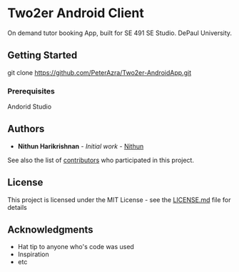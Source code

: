# Two2er Android Client

On demand tutor booking App, built for SE 491 SE Studio. DePaul University.

## Getting Started

git clone https://github.com/PeterAzra/Two2er-AndroidApp.git

### Prerequisites

Andorid Studio

## Authors

* **Nithun Harikrishnan** - *Initial work* - [Nithun](https://github.com/nithunx)

See also the list of [contributors](https://github.com/your/project/contributors) who participated in this project.

## License

This project is licensed under the MIT License - see the [LICENSE.md](LICENSE.md) file for details

## Acknowledgments

* Hat tip to anyone who's code was used
* Inspiration
* etc

